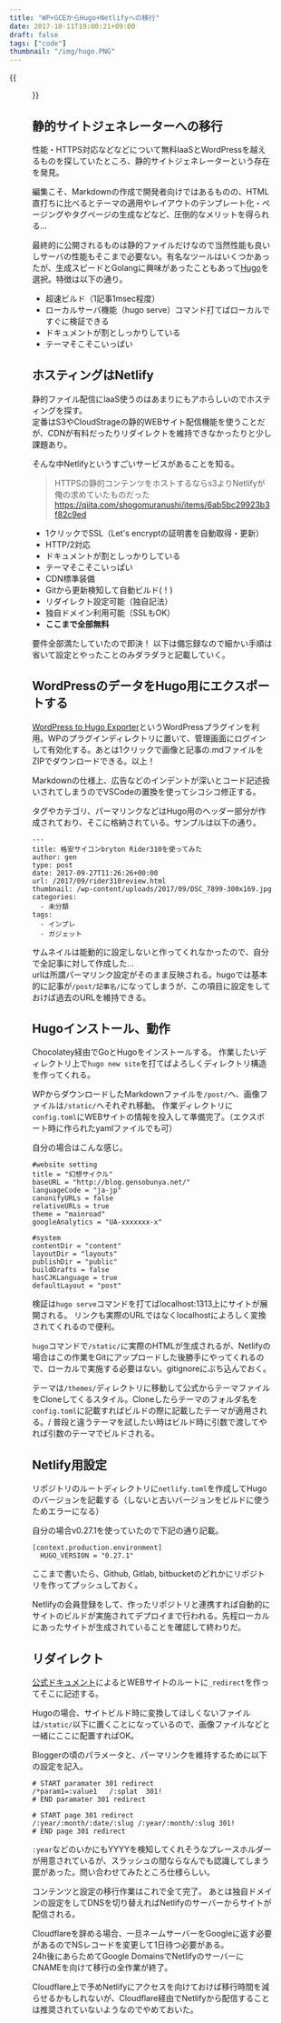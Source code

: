 ```yaml
---
title: "WP+GCEからHugo+Netlifyへの移行"
date: 2017-10-11T19:00:21+09:00
draft: false
tags: ["code"]
thumbnail: "/img/hugo.PNG"
---
```

{{<figure src="/img/hugo.PNG">}}
## 静的サイトジェネレーターへの移行

性能・HTTPS対応などなどについて無料IaaSとWordPressを越えるものを探していたところ、静的サイトジェネレーターという存在を発見。

編集こそ、Markdownの作成で開発者向けではあるものの、HTML直打ちに比べるとテーマの適用やレイアウトのテンプレート化・ページングやタグページの生成などなど、圧倒的なメリットを得られる…

最終的に公開されるものは静的ファイルだけなので当然性能も良いしサーバの性能もそこまで必要ない。有名なツールはいくつかあったが、生成スピードとGolangに興味があったこともあって[Hugo](https://gohugo.io/)を選択。特徴は以下の通り。

+ 超速ビルド（1記事1msec程度）
+ ローカルサーバ機能（hugo serve）コマンド打てばローカルですぐに検証できる
+ ドキュメントが割としっかりしている
+ テーマそこそこいっぱい

## ホスティングはNetlify

静的ファイル配信にIaaS使うのはあまりにもアホらしいのでホスティングを探す。\
定番はS3やCloudStrageの静的WEBサイト配信機能を使うことだが、CDNが有料だったりリダイレクトを維持できなかったりと少し課題あり。

そんな中Netlifyというすごいサービスがあることを知る。

> HTTPSの静的コンテンツをホストするならs3よりNetlifyが俺の求めていたものだった
> https://qiita.com/shogomuranushi/items/6ab5bc29923b3f82c9ed

+ 1クリックでSSL（Let's encryptの証明書を自動取得・更新）
+ HTTP/2対応
+ ドキュメントが割としっかりしている
+ テーマそこそこいっぱい
+ CDN標準装備
+ Gitから更新検知して自動ビルド(！)
+ リダイレクト設定可能（独自記法）
+ 独自ドメイン利用可能（SSLもOK）
+ **ここまで全部無料**

要件全部満たしていたので即決！
以下は備忘録なので細かい手順は省いて設定とやったことのみダラダラと記載していく。

## WordPressのデータをHugo用にエクスポートする

[WordPress to Hugo Exporter](https://github.com/SchumacherFM/wordpress-to-hugo-exporter)というWordPressプラグインを利用。WPのプラグインディレクトリに置いて、管理画面にログインして有効化する。あとは1クリックで画像と記事の.mdファイルをZIPでダウンロードできる。以上！

Markdownの仕様上、広告などのインデントが深いとコード記述扱いされてしまうのでVSCodeの置換を使ってシコシコ修正する。

タグやカテゴリ、パーマリンクなどはHugo用のヘッダー部分が作成されており、そこに格納されている。サンプルは以下の通り。

```
---
title: 格安サイコンbryton Rider310を使ってみた
author: gen
type: post
date: 2017-09-27T11:26:26+00:00
url: /2017/09/rider310review.html
thumbnail: /wp-content/uploads/2017/09/DSC_7899-300x169.jpg
categories:
  - 未分類
tags:
  - インプレ
  - ガジェット
```
サムネイルは能動的に設定しないと作ってくれなかったので、自分で全記事に対して作成した…\
urlは所謂パーマリンク設定がそのまま反映される。hugoでは基本的に記事が``/post/記事名/``になってしまうが、この項目に設定をしておけば過去のURLを維持できる。



## Hugoインストール、動作

Chocolatey経由でGoとHugoをインストールする。
作業したいディレクトリ上で``hugo new site``を打てばよろしくディレクトリ構造を作ってくれる。

WPからダウンロードしたMarkdownファイルを``/post/``へ、画像ファイルは``/static/``へそれぞれ移動。
作業ディレクトリに``config.toml``にWEBサイトの情報を投入して準備完了。（エクスポート時に作られたyamlファイルでも可）

自分の場合はこんな感じ。

```
#website setting
title = "幻想サイクル"
baseURL = "http://blog.gensobunya.net/"
languageCode = "ja-jp"
canonifyURLs = false
relativeURLs = true
theme = "mainroad"
googleAnalytics = "UA-xxxxxxx-x"

#system
contentDir = "content"
layoutDir = "layouts"
publishDir = "public"
buildDrafts = false
hasCJKLanguage = true
defaultLayout = "post"
```


検証は``hugo serve``コマンドを打てばlocalhost:1313上にサイトが展開される。
リンクも実際のURLではなくlocalhostによろしく変換されてくれるので便利。

``hugo``コマンドで``/static/``に実際のHTMLが生成されるが、Netlifyの場合はこの作業をGitにアップロードした後勝手にやってくれるので、ローカルで実施する必要はない。gitignoreにぶち込んでおく。

テーマは``/themes/``ディレクトリに移動して公式からテーマファイルをCloneしてくるスタイル。Cloneしたらテーマのフォルダ名を``config.toml``に記載すればビルドの際に記載したテーマが適用される。/
普段と違うテーマを試したい時はビルド時に引数で渡してやれば引数のテーマでビルドされる。


## Netlify用設定

リポジトリのルートディレクトリに``netlify.toml``を作成してHugoのバージョンを記載する（しないと古いバージョンをビルドに使うためエラーになる）

自分の場合v0.27.1を使っていたので下記の通り記載。
```
[context.production.environment]
  HUGO_VERSION = "0.27.1"
```

ここまで書いたら、Github, Gitlab, bitbucketのどれかにリポジトリを作ってプッシュしておく。

Netlifyの会員登録をして、作ったリポジトリと連携すれば自動的にサイトのビルドが実施されてデプロイまで行われる。先程ローカルにあったサイトが生成されていることを確認して終わりだ。

## リダイレクト

[公式ドキュメント](https://www.netlify.com/docs/redirects/)によるとWEBサイトのルートに``_redirect``を作ってそこに記述する。

Hugoの場合、サイトビルド時に変換してほしくないファイルは``/static/``以下に置くことになっているので、画像ファイルなどと一緒にここに配置すればOK。

Bloggerの頃のパラメータと、パーマリンクを維持するために以下の設定を記入。

```
# START paramater 301 redirect
/*param1=:value1   /:splat  301!
# END paramater 301 redirect

# START page 301 redirect
/:year/:month/:date/:slug /:year/:month/:slug 301!
# END page 301 redirect
```
``:year``などのいかにもYYYYを検知してくれそうなプレースホルダーが用意されているが、スラッシュの間ならなんでも認識してしまう罠があった。問い合わせてみたところ仕様らしい。

コンテンツと設定の移行作業はこれで全て完了。
あとは独自ドメインの設定をしてDNSを切り替えればNetlifyのサーバーからサイトが配信される。

Cloudflareを辞める場合、一旦ネームサーバーをGoogleに返す必要があるのでNSレコードを変更して1日待つ必要がある。\
24h後にあらためてGoogle DomainsでNetlifyのサーバーにCNAMEを向けて移行の全作業が終了。

Cloudflare上で予めNetlifyにアクセスを向けておけば移行時間を減らせるかもしれないが、Cloudflare経由でNetlifyから配信することは推奨されていないようなのでやめておいた。